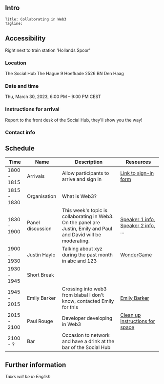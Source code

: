## Intro

```
Title: Collaborating in Web3
Tagline:
```

## Accessibility

Right next to train station 'Hollands Spoor'

### Location

The Social Hub The Hague 9 Hoefkade 2526 BN Den Haag

### Date and time

Thu, March 30, 2023, 6:00 PM – 9:00 PM CEST

### Instructions for arrival

Report to the front desk of the Social Hub, they'll show you the way!

### Contact info



## Schedule


| Time         | Name      | Description      | Resources          |
|--------------|-----------|------------------|--------------------|
| 1800 - 1815  | Arrivals  | Allow participants to arrive and sign in | [Link to sign-in form]() |
| 1815 - 1830 | Organisation | What is Web3? | |
| 1830 - 1900| Panel discussion | This week's topic is collaborating in Web3. On the panel are Justin, Emily and Paul and David will be moderating. | [Speaker 1 info](), [Speaker 2 info](), ... |
| 1900 - 1930 | Justin Haylo | Talking about xyz during the past month in abc and 123 | [WonderGame](https://wonderdotgame.medium.com/wonderland-character-story-queen-beb0c93f9120) |
| 1930 - 1945 | Short Break |  |  |
| 1945 - 2015 | Emily Barker | Crossing into web3 from blabal I don't know, contacted Emily for this | [Emily Barker]() |
| 2015 - 2100 | Paul Rouge | Developer developing in Web3| [Clean up instructions for space]() |
| 2100 - ? | Bar | Occasion to network and have a drink at the bar of the Social Hub | |

## Further information

*Talks will be in English*
